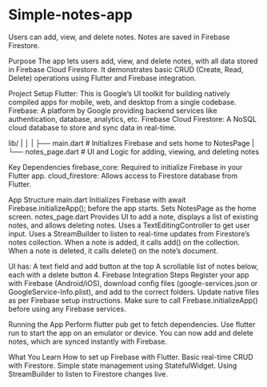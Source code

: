 # Simple-notes-app
 Users can add, view, and delete notes. Notes are saved in Firebase Firestore.

Purpose
The app lets users add, view, and delete notes, with all data stored in Firebase Cloud Firestore. It demonstrates basic CRUD (Create, Read, Delete) operations using Flutter and Firebase integration.

Project Setup
Flutter: This is Google’s UI toolkit for building natively compiled apps for mobile, web, and desktop from a single codebase.
Firebase: A platform by Google providing backend services like authentication, database, analytics, etc.
Firebase Cloud Firestore: A NoSQL cloud database to store and sync data in real-time.




lib/
|
│
|
├── main.dart          # Initializes Firebase and sets home to NotesPage
|
└── notes_page.dart    # UI and Logic for adding, viewing, and deleting notes





Key Dependencies
firebase_core: Required to initialize Firebase in your Flutter app.
cloud_firestore: Allows access to Firestore database from Flutter.

 App Structure
main.dart
Initializes Firebase with await Firebase.initializeApp(); before the app starts.
Sets NotesPage as the home screen.
notes_page.dart
Provides UI to add a note, displays a list of existing notes, and allows deleting notes.
Uses a TextEditingController to get user input.
Uses a StreamBuilder to listen to real-time updates from Firestore’s notes collection.
When a note is added, it calls add() on the collection.
When a note is deleted, it calls delete() on the note’s document.

UI has:
A text field and add button at the top
A scrollable list of notes below, each with a delete button
4. Firebase Integration Steps
Register your app with Firebase (Android/iOS), download config files (google-services.json or GoogleService-Info.plist), and add to the correct folders.
Update native files as per Firebase setup instructions.
Make sure to call Firebase.initializeApp() before using any Firebase services.

 Running the App
Perform flutter pub get to fetch dependencies.
Use flutter run to start the app on an emulator or device.
You can now add and delete notes, which are synced instantly with Firebase.

 What You Learn
How to set up Firebase with Flutter.
Basic real-time CRUD with Firestore.
Simple state management using StatefulWidget.
Using StreamBuilder to listen to Firestore changes live.

